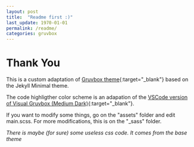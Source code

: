 ```yaml
---
layout: post
title:  "Readme first :)"
last_update: 1970-01-01
permalink: /readme/
categories: gruvbox
---
```


# Thank You

This is a custom adaptation of [Gruvbox theme](https://github.com/morhetz/gruvbox){:target="_blank"} based on the Jekyll Minimal theme.

The code highligther color scheme is an adapation of the [VSCode version of Visual Gruvbox (Medium Dark)](https://github.com/rphlmr/visual-gruvbox-medium-dark){:target="_blank"}.

If you want to modify some things, go on the "assets" folder and edit main.scss.
For more modifications, this is on the "_sass" folder.

*There is maybe (for sure) some useless css code. It comes from the base theme*